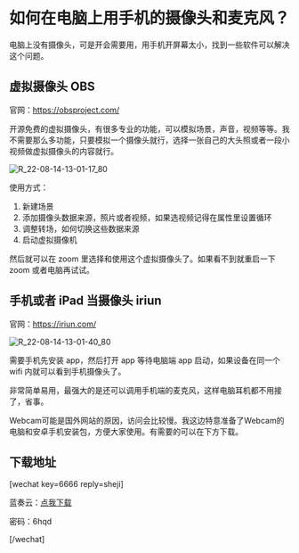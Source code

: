# 如何在电脑上用手机的摄像头和麦克风？

电脑上没有摄像头，可是开会需要用，用手机开屏幕太小，找到一些软件可以解决这个问题。

## 虚拟摄像头 OBS

官网：https://obsproject.com/

开源免费的虚拟摄像头，有很多专业的功能，可以模拟场景，声音，视频等等。我不需要那么多功能，只要模拟一个摄像头就行，选择一张自己的大头照或者一段小视频做虚拟摄像头的内容就行。

![R_22-08-14-13-01-17_80](https://pic.shejibiji.com/i/2022/08/14/62f881bfa7d9a.jpg)

使用方式：

1. 新建场景
2. 添加摄像头数据来源，照片或者视频，如果选视频记得在属性里设置循环
3. 调整转场，如何切换这些数据来源
4. 启动虚拟摄像机

然后就可以在 zoom 里选择和使用这个虚拟摄像头了。如果看不到就重启一下 zoom 或者电脑再试试。

## 手机或者 iPad 当摄像头 iriun

官网：https://iriun.com/

![R_22-08-14-13-01-40_80](https://pic.shejibiji.com/i/2022/08/14/62f881d43a705.jpg)

需要手机先安装 app，然后打开 app 等待电脑端 app 启动，如果设备在同一个 wifi 内就可以看到手机摄像头了。

非常简单易用，最强大的是还可以调用手机端的麦克风，这样电脑耳机都不用接了，省事。

Webcam可能是国外网站的原因，访问会比较慢。我这边特意准备了Webcam的电脑和安卓手机安装包，方便大家使用。有需要的可以在下方下载。

## 下载地址

[wechat key=6666 reply=sheji]

蓝奏云：<a href="https://shejibiji.lanzoul.com/b0dmfmr3i ">点我下载</a>

密码：6hqd

[/wechat]